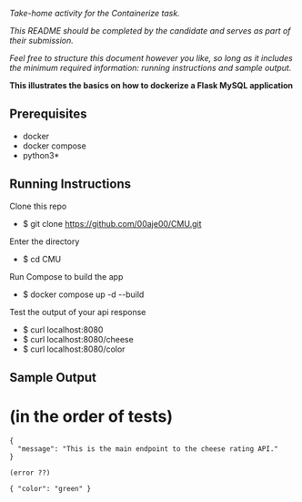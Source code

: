*Take-home activity for the Containerize task.*

*This README should be completed by the candidate and serves as part of their submission.*

*Feel free to structure this document however you like, so long as it includes the minimum required information: running instructions and sample output.*


**This illustrates the basics on how to dockerize a Flask MySQL application**

## Prerequisites 

- docker
- docker compose
- python3*

## Running Instructions

Clone this repo
- $ git clone https://github.com/00aje00/CMU.git

Enter the directory
- $ cd CMU

Run Compose to build the app
- $ docker compose up -d --build

Test the output of your api response
- $ curl localhost:8080
- $ curl localhost:8080/cheese
- $ curl localhost:8080/color

## Sample Output 
# (in the order of tests)                                                                 
```                                                                 
{
  "message": "This is the main endpoint to the cheese rating API."
}
```
```
(error ??)
```
```
{ "color": "green" }
```
